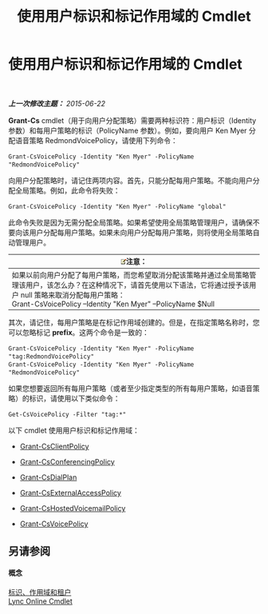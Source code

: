 ﻿---
title: 使用用户标识和标记作用域的 Cmdlet
TOCTitle: 使用用户标识和标记作用域的 Cmdlet
ms:assetid: 344a21b0-5301-4e77-853a-970bb1c11e1d
ms:mtpsurl: https://technet.microsoft.com/zh-cn/library/Dn362781(v=OCS.15)
ms:contentKeyID: 56271131
ms.date: 06/02/2017
mtps_version: v=OCS.15
ms.translationtype: HT
---

# 使用用户标识和标记作用域的 Cmdlet

 

_**上一次修改主题：** 2015-06-22_

**Grant-Cs** cmdlet（用于向用户分配策略）需要两种标识符：用户标识（Identity 参数）和每用户策略的标识（PolicyName 参数）。例如，要向用户 Ken Myer 分配语音策略 RedmondVoicePolicy，请使用下列命令：

    Grant-CsVoicePolicy -Identity "Ken Myer" -PolicyName "RedmondVoicePolicy"

向用户分配策略时，请记住两项内容。首先，只能分配每用户策略。不能向用户分配全局策略。例如，此命令将失败：

    Grant-CsVoicePolicy -Identity "Ken Myer" -PolicyName "global"

此命令失败是因为无需分配全局策略。如果希望使用全局策略管理用户，请确保不要向该用户分配每用户策略。如果未向用户分配每用户策略，则将使用全局策略自动管理用户。

<table>
<thead>
<tr class="header">
<th><img src="images/Dn783119.note(OCS.15).gif" title="note" alt="note" />注意：</th>
</tr>
</thead>
<tbody>
<tr class="odd">
<td>如果以前向用户分配了每用户策略，而您希望取消分配该策略并通过全局策略管理该用户，该怎么办？在这种情况下，请首先使用以下语法，它将通过授予该用户 null 策略来取消分配每用户策略：<br />
Grant-CsVoicePolicy –Identity &quot;Ken Myer&quot; –PolicyName $Null</td>
</tr>
</tbody>
</table>


其次，请记住，每用户策略是在标记作用域创建的。但是，在指定策略名称时，您可以忽略标记 **prefix**。这两个命令是一致的：

    Grant-CsVoicePolicy -Identity "Ken Myer" -PolicyName "tag:RedmondVoicePolicy"
    Grant-CsVoicePolicy -Identity "Ken Myer" -PolicyName "RedmondVoicePolicy"

如果您想要返回所有每用户策略（或者至少指定类型的所有每用户策略，如语音策略）的标识，请使用以下类似命令：

    Get-CsVoicePolicy -Filter "tag:*"

以下 cmdlet 使用用户标识和标记作用域：

  - [Grant-CsClientPolicy](grant-csclientpolicy.md)

  - [Grant-CsConferencingPolicy](grant-csconferencingpolicy.md)

  - [Grant-CsDialPlan](grant-csdialplan.md)

  - [Grant-CsExternalAccessPolicy](grant-csexternalaccesspolicy.md)

  - [Grant-CsHostedVoicemailPolicy](grant-cshostedvoicemailpolicy.md)

  - [Grant-CsVoicePolicy](grant-csvoicepolicy.md)

## 另请参阅

#### 概念

[标识、作用域和租户](identities-scopes-and-tenants-in-skype-for-business-online.md)  
[Lync Online Cmdlet](the-skype-for-business-online-cmdlets.md)

